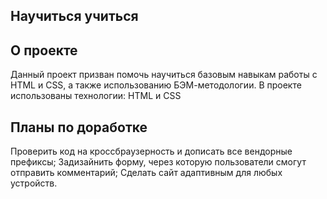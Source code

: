 ## **Научиться учиться**

## О проекте
Данный проект призван помочь научиться базовым навыкам работы с HTML и CSS, а также использованию БЭМ-методологии.
В проекте использованы технологии: HTML и CSS

## Планы по доработке
Проверить код на кроссбраузерность и дописать все вендорные префиксы;
Задизайнить форму, через которую пользователи смогут отправить комментарий;
Сделать сайт адаптивным для любых устройств.